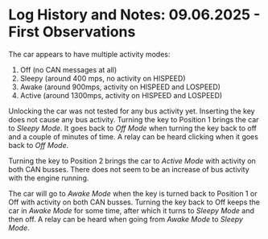 # Log History and Notes: 09.06.2025 - First Observations

The car appears to have multiple activity modes:
1) Off (no CAN messages at all)
2) Sleepy (around 400 mps, no activity on HISPEED)
3) Awake (around 900mps, activity on HISPEED and LOSPEED)
4) Active (around 1300mps, activity on HISPEED and LOSPEED)

Unlocking the car was not tested for any bus activity yet.
Inserting the key does not cause any bus activity.
Turning the key to Position 1 brings the car to *Sleepy Mode*. It goes back to *Off Mode*
when turning the key back to off and a couple of minutes of time.
A relay can be heard clicking when it goes back to *Off Mode*.

Turning the key to Position 2 brings the car to *Active Mode* with
activity on both CAN busses. There does
not seem to be an increase of bus activity with the engine running.

The car will go to *Awake Mode* when the key is turned back to Position 1 or Off
with activity on both CAN busses. Turning the key back to Off keeps the car
in *Awake Mode* for some time, after which it turns to *Sleepy Mode* and then off.
A relay can be heard when going from *Awake Mode* to *Sleepy Mode*.